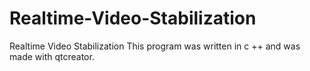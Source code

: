 # Realtime-Video-Stabilization
Realtime Video Stabilization
This program was written in c ++ and was made with qtcreator.
